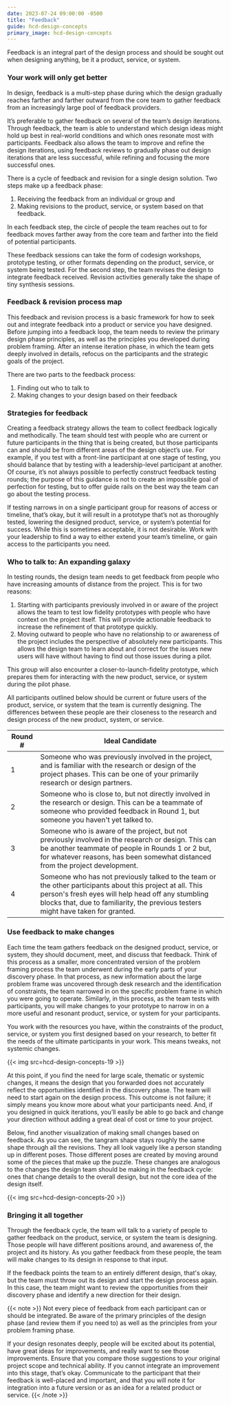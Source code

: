 ```yaml
---
date: 2023-07-24 09:00:00 -0500
title: "Feedback"
guide: hcd-design-concepts
primary_image: hcd-design-concepts
---
```


Feedback is an integral part of the design process and should be sought out when designing anything, be it a product, service, or system. 


### Your work will only get better

In design, feedback is a multi-step phase during which the design gradually reaches farther and farther outward from the core team to gather feedback from an increasingly large pool of feedback providers.

It’s preferable to gather feedback on several of the team’s design iterations. Through feedback, the team is able to understand which design ideas might hold up best in real-world conditions and which ones resonate most with participants. Feedback also allows the team to improve and refine the design iterations, using feedback reviews to gradually phase out design iterations that are less successful, while refining and focusing the more successful ones.

There is a cycle of feedback and revision for a single design solution. Two steps make up a feedback phase: 

1. Receiving the feedback from an individual or group and 
2. Making revisions to the product, service, or system based on that feedback.

In each feedback step, the circle of people the team reaches out to for feedback moves farther away from the core team and farther into the field of potential participants.

These feedback sessions can take the form of codesign workshops, prototype testing, or other formats depending on the product, service, or system being tested. For the second step, the team revises the design to integrate feedback received. Revision activities generally take the shape of tiny synthesis sessions.


### Feedback & revision process map

This feedback and revision process is a basic framework for how to seek out and integrate feedback into a product or service you have designed. Before jumping into a feedback loop, the team needs to review the primary design phase principles, as well as the principles you developed during problem framing. After an intense iteration phase, in which the team gets deeply involved in details, refocus on the participants and the strategic goals of the project.

There are two parts to the feedback process: 

1. Finding out who to talk to
2. Making changes to your design based on their feedback


### Strategies for feedback

Creating a feedback strategy allows the team to collect feedback logically and methodically. The team should test with people who are current or future participants in the thing that is being created, but those participants can and should be from different areas of the design object’s use. For example, if you test with a front-line participant at one stage of testing, you should balance that by testing with a leadership-level participant at another. Of course, it’s not always possible to perfectly construct feedback testing rounds; the purpose of this guidance is not to create an impossible goal of perfection for testing, but to offer guide rails on the best way the team can go about the testing process.

If testing narrows in on a single participant group for reasons of access or timeline, that’s okay, but it will result in a prototype that’s not as thoroughly tested, lowering the designed product, service, or system’s potential for success. While this is sometimes acceptable, it is not desirable. Work with your leadership to find a way to either extend your team’s timeline, or gain access to the participants you need.


### Who to talk to: An expanding galaxy

In testing rounds, the design team needs to get feedback from people who have increasing amounts of distance from the project. This is for two reasons:

1. Starting with participants previously involved in or aware of the project allows the team to test low fidelity prototypes with people who have context on the project itself. This will provide actionable feedback to increase the refinement of that prototype quickly.
2. Moving outward to people who have no relationship to or awareness of the project includes the perspective of absolutely new participants. This allows the design team to learn about and correct for the issues new users will have without having to find out those issues during a pilot.

This group will also encounter a closer-to-launch-fidelity prototype, which prepares them for interacting with the new product, service, or system during the pilot phase.

All participants outlined below should be current or future users of the product, service, or system that the team is currently designing. The differences between these people are their closeness to the research and design process of the new product, system, or service.

<table class="usa-table usa-table--stacked">
    <thead>
      <tr>
        <th>Round #</th>
        <th>Ideal Candidate</th>
      </tr>
    </thead>
    <tr>
      <td data-label="Round #">1</td>
      <td data-label="Ideal Candidate">Someone who was previously involved in the project, and is familiar with the research or design of the project phases. This can be one of your primarily research or design partners.</td>
    </tr>
    <tr>
      <td data-label="Round #">2</td>
      <td data-label="Ideal Candidate">Someone who is close to, but not directly involved in the research or design. This can be a teammate of someone who provided feedback in Round 1, but someone you haven't yet talked to.</td>
    </tr>
    <tr>
      <td data-label="Round #">3</td>
      <td data-label="Ideal Candidate">Someone who is aware of the project, but not previously involved in the research or design. This can be another teammate of people in Rounds 1 or 2 but, for whatever reasons, has been somewhat distanced from the project development.</td>
    </tr>
    <tr>
      <td data-label="Round #">4</td>
      <td data-label="Ideal Candidate">Someone who has not previously talked to the team or the other participants about this project at all. This person's fresh eyes will help head off any stumbling blocks that, due to familiarity, the previous testers might have taken for granted.</td>
    </tr>
</table>

### Use feedback to make changes

Each time the team gathers feedback on the designed product, service, or system, they should document, meet, and discuss that feedback. Think of this process as a smaller, more concentrated version of the problem framing process the team underwent during the early parts of your discovery phase. In that process, as new information about the large problem frame was uncovered through desk research and the identification of constraints, the team narrowed in on the specific problem frame in which you were going to operate. Similarly, in this process, as the team tests with participants, you will make changes to your prototype to narrow in on a more useful and resonant product, service, or system for your participants.

You work with the resources you have, within the constraints of the product, service, or system you first designed based on your research, to better fit the needs of the ultimate participants in your work. This means tweaks, not systemic changes.

{{< img src=hcd-design-concepts-19 >}}

At this point, if you find the need for large scale, thematic or systemic changes, it means the design that you forwarded does not accurately reflect the opportunities identified in the discovery phase. The team will need to start again on the design process. This outcome is not failure; it simply means you know more about what your participants need. And, if you designed in quick iterations, you’ll easily be able to go back and change your direction without adding a great deal of cost or time to your project.

Below, find another visualization of making small changes based on feedback. As you can see, the tangram shape stays roughly the same shape through all the revisions. They all look vaguely like a person standing up in different poses. Those different poses are created by moving around some of the pieces that make up the puzzle. These changes are analogous to the changes the design team should be making in the feedback cycle: ones that change details to the overall design, but not the core idea of the design itself.

{{< img src=hcd-design-concepts-20 >}}

### Bringing it all together

Through the feedback cycle, the team will talk to a variety of people to gather feedback on the product, service, or system the team is designing. Those people will have different positions around, and awareness of, the project and its history. As you gather feedback from these people, the team will make changes to its design in response to that input.

If the feedback points the team to an entirely different design, that's okay, but the team must throw out its design and start the design process again. In this case, the team might want to review the opportunities from their discovery phase and identify a new direction for their design.

                                                                                                    
{{< note >}}
Not every piece of feedback from each participant can or should be integrated. Be aware of the primary principles of the design phase (and review them if you need to) as well as the principles from your problem framing phase.

If your design resonates deeply, people will be excited about its potential, have great ideas for improvements, and really want to see those improvements. Ensure that you compare those suggestions to your original project scope and technical ability. If you cannot integrate an improvement into this stage, that’s okay. Communicate to the participant that their feedback is well-placed and important, and that you will note it for integration into a future version or as an idea for a related product or service.
{{< /note >}}